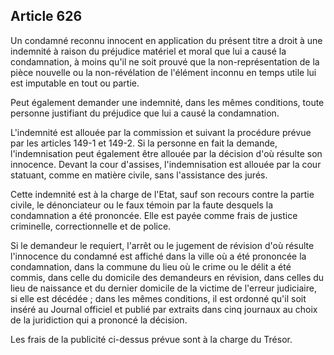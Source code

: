 Article 626
----
Un condamné reconnu innocent en application du présent titre a droit à une
indemnité à raison du préjudice matériel et moral que lui a causé la
condamnation, à moins qu'il ne soit prouvé que la non-représentation de la pièce
nouvelle ou la non-révélation de l'élément inconnu en temps utile lui est
imputable en tout ou partie.

Peut également demander une indemnité, dans les mêmes conditions, toute personne
justifiant du préjudice que lui a causé la condamnation.

L'indemnité est allouée par la commission et suivant la procédure prévue par les
articles 149-1 et 149-2. Si la personne en fait la demande, l'indemnisation peut
également être allouée par la décision d'où résulte son innocence. Devant la
cour d'assises, l'indemnisation est allouée par la cour statuant, comme en
matière civile, sans l'assistance des jurés.

Cette indemnité est à la charge de l'Etat, sauf son recours contre la partie
civile, le dénonciateur ou le faux témoin par la faute desquels la condamnation
a été prononcée. Elle est payée comme frais de justice criminelle,
correctionnelle et de police.

Si le demandeur le requiert, l'arrêt ou le jugement de révision d'où résulte
l'innocence du condamné est affiché dans la ville où a été prononcée la
condamnation, dans la commune du lieu où le crime ou le délit a été commis, dans
celle du domicile des demandeurs en révision, dans celles du lieu de naissance
et du dernier domicile de la victime de l'erreur judiciaire, si elle est décédée
; dans les mêmes conditions, il est ordonné qu'il soit inséré au Journal
officiel et publié par extraits dans cinq journaux au choix de la juridiction
qui a prononcé la décision.

Les frais de la publicité ci-dessus prévue sont à la charge du Trésor.
